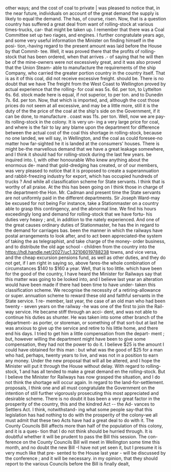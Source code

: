 other ways; and the cost of coal to private | was pleased to notice that, in the near future, individuals on account of the great demand the supply is likely to equal the demand. The has, of course, risen. Now, that is a question country has suffered a great deal from want of rolling-stock at various times-trucks, car- that might be taken up. I remember that there was a Coal Committee set up two riages, and engines. I further congratulate years ago, and some very useful information the Minister on finding himself in the posi- tion,-having regard to the present amount was laid before the House by that Commit- tee. Well, it was proved there that the profits of rolling-stock that has been ordered, when that arrives .- of saying that he will then be of the mine-owners were not excessively great, and it was also proved that the Union Steam- able to manufacture the requirements of the ship Company, who carried the greater portion country in the country itself. That is as it of this coal, did not receive excessive freight. should be. There is no doubt that we have The freight from the West Coast to Wellington proved by actual experience that the rolling- for coal was 5s. 6d. per ton, to Lyttelton 6s. 6d. stock made here is equal, if not superior, to per ton. and to Dunedin 7s. 6d. per ton. Now, that which is imported, and, although the cost those prices do not seem at all excessive, and may be a little more, still it is the duty of the the price of the coal at the ship's side on the Government, if it can be done, to manufacture . coast was 11s. per ton. Well, now we are pay- its rolling-stock in the colony. It is very un- ing a very large price for coal, and where is the fair to lay any blame upon the department for difference between the actual cost of the coal this shortage in rolling-stock, because no one landed, we will say, in Wellington, and the coal as could foresee-no matter how far-sighted he it is landed at the consumers' houses. There is might be-the marvellous demand that we have a great leakage somewhere, and I think it should had for rolling-stock during the last few years. be inquired into. I, with other honourable Who knew anything about the enormous de- mand that gold-dredging has created, or of our members, was very pleased to notice that it is proposed to create a superannuation and rabbit-freezing industry for export, which has occupied hundreds of trucks ? And while all classification scheme for State servants. I think that is worthy of all praise. At the this has been going on I think those in charge of the department-the Hon. Mr. Cadman and present time the State servants are not uniformly paid in the different departments. Sir Joseph Ward-may be excused for not being For instance, take a Stationmaster on a country able to grasp this contingency, and the abnormal line. We find his hours exceedingly long and demand for rolling-stock that we have fortu- his duties very heavy ; and, in addition to the nately experienced. And one of the great causes ordinary duties of Stationmaster, he has the in regard to the demand for carriages bas. been the manner in which the railways have postal arrangements to look after, and to act been appreciated-the system of taking the as telegraphist, and take charge of the money- order business, and to distribute the old age school - children from the country into the https://hdl.handle.net/2027/uc1.32106019788238 towns, and vice versa, and the cheap excursion pensions fund, as well as other duties, and they do not get, if I am right in saying so, above fares-the whole combination of circumstances $140 to $160 a year. Well, that is too little. which have been for the good of the country, I have heard the Minister for Railways say that this matter was going to be looked into, and I believe last year an alteration would have been made if there had been time to have under- taken this classification scheme. We recognise the necessity of a retiring-allowance or super. annuation scheme to reward these old and faithful servants in the State service. 1 re- member, last year, the case of an old man who had been twenty - seven years on the railway -he was one of the first to join the Rail- way service. He became stiff through an acci- dent, and was not able to continue his duties as shunter. He was taken into some other branch of the department- as porter, or storeman, or something of that sort-but at last he was anxious to give up the service and retire to his little home, and there end his days. I tried to get him a little compensation from the depart- ment ; but, however willing the department might have been to give some compensation, they had not the power to do it. I believe $25 is the amount I could have obtained for this man : but what was the good of $25 for a man who had, perhaps, twenty years to live, and was not in a position to earn any money. Under the new proposal that will all be altered, and I hope the Minister will put it through the House without delay. With regard to rolling-stock, 1 and has all tended to make a great demand en the rolling-stock. But I believe the Minister for Railways has now grasped the situation, and I do not think the shortage will occur again. In regard to the land-for-settlement. proposals, I think one and all must congratulate the Government on the intention of still further vigorously prosecuting this most appreciated and desirable scheme. There is no doubt it bas been a very great factor in the prosperity of the country, this and the kindred Act -- the Ad- vances to Settlers Act. I think, notwithstand- ing what some people say-that this legislation has had nothing to do with the prosperity of the colony-we all must admit that these two Acts have had a great deal to do with it. The County Councils Bill affects more than half of the population of this colony, and it is a ques- tion that I do not think should be hurried through. It is doubtful whether it will be prudent to pass the Bill this session. The con- ference on the County Councils Bill will meet in Wellington some time this month, and no doubt the new Bill -I have not yet seen it, but I presume it is very much like that pre- sented to the House last year - will be discussed by the conference ; and it will be necessary. in my opinion, that they should report to the various Councils before the Bill is finally dealt, 
